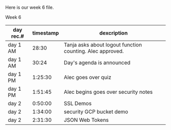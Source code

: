 Here is our week 6 file.

Week 6

| day rec.# | timestamp | dexcription |
|-----------|-----------|-------------|
| day 1 AM | 28:30 | Tanja asks about logout function counting.  Alec approved. |
| day 1 AM | 30:24 | Day's agenda is announced |
| day 1 PM | 1:25:30 | Alec goes over quiz |
| day 1 PM | 1:51:45 | Alec begins goes over security notes |
| day 2 | 0:50:00 | SSL Demos |
| day 2 | 1:34:00 | security GCP bucket demo |
| day 2 | 2:31:30 | JSON Web Tokens |

